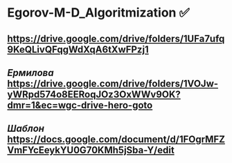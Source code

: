 # Egorov-M-D_Algoritmization :white_check_mark:
https://drive.google.com/drive/folders/1UFa7ufq9KeQLivQFqgWdXqA6tXwFPzj1
---------------------------------------------------------------------------
***Ермилова***
https://drive.google.com/drive/folders/1VOJw-yWRpd574o8EERoqJOz3OxWWv9OK?dmr=1&ec=wgc-drive-hero-goto
-----------------------------------------------------------------------------------------------------
***Шаблон***
https://docs.google.com/document/d/1FOgrMFZVmFYcEeykYU0G70KMh5jSba-Y/edit
----------------------------------------------------------------------------------------
